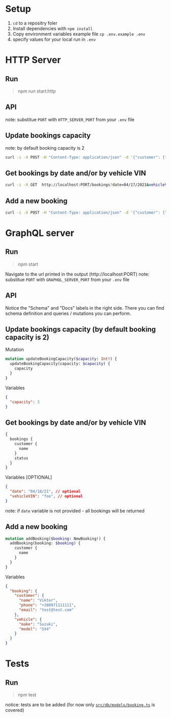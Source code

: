 # Setup
1. `cd` to a repositry foler
2. Install dependencies with `npm install`
3. Copy environment variables example file `cp .env.example .env`
4. specify values for your local run in `.env`

# HTTP Server
## Run
> npm run start:http

## API
note: substitue `PORT` with `HTTP_SERVER_PORT` from your `.env` file 
## Update bookings capacity
note: by default booking capacity is 2
```bash
curl -i -X POST -H "Content-Type: application/json" -d '{"customer": {"capacity":3}'  http://localhost:PORT/bookings/capacity
```
## Get bookings by date and/or by vehicle VIN
```bash
curl -i -X GET  http://localhost:PORT/bookings?date=04/17/2021&vehicleVIN=foo
```
## Add a new booking
```bash
curl -i -X POST -H "Content-Type: application/json" -d '{"customer": {"name":"Viktor", "email": "test@test.com", "phone": "+380971111111"}, "vehicle": {"make": "Suzuki", "model": "SX4"}}'  http://localhost:3000/bookings
```


# GraphQL server
## Run
> npm start

Navigate to the url printed in the output (http://localhost:PORT)
note: substitue `PORT` with `GRAPHQL_SERVER_PORT` from your `.env` file 

## API
Notice the "Schema" and "Docs" labels in the right side. There you can find schema definition and queries / mutations you can perform.

## Update bookings capacity (by default booking capacity is 2)
Mutation
```graphql
mutation updateBookingCapacity($capacity: Int!) {
  updateBookingCapacity(capacity: $capacity) {
    capacity
  }
}
```
Variables
```json
{
  "capacity": 3
}
```
## Get bookings by date and/or by vehicle VIN
```graphql
{
  bookings {
    customer {
      name
    }
    status
  }
}
```
Variables [OPTIONAL]
```json
{
  "date": "04/18/21", // optional
  "vehicleVIN": "foo", // optional
}
```
note: if `date` variable is not provided - all bookings will be returned
## Add a new booking
```graphql
mutation addBooking($booking: NewBooking!) {
  addBooking(booking: $booking) {
    customer {
      name
    }
  }
}
```
Variables
```json
{
  "booking": {
    "customer": {
      "name": "Viktor",
      "phone": "+380971111111",
      "email": "test@test.com"
    },
    "vehicle": {
      "make": "Suzuki",
      "model": "SX4"
    }
  }
}
```

# Tests
## Run
> npm test

notice: tests are to be added (for now only [`src/db/models/booking.ts`](src/db/models/booking.ts) is covered)
